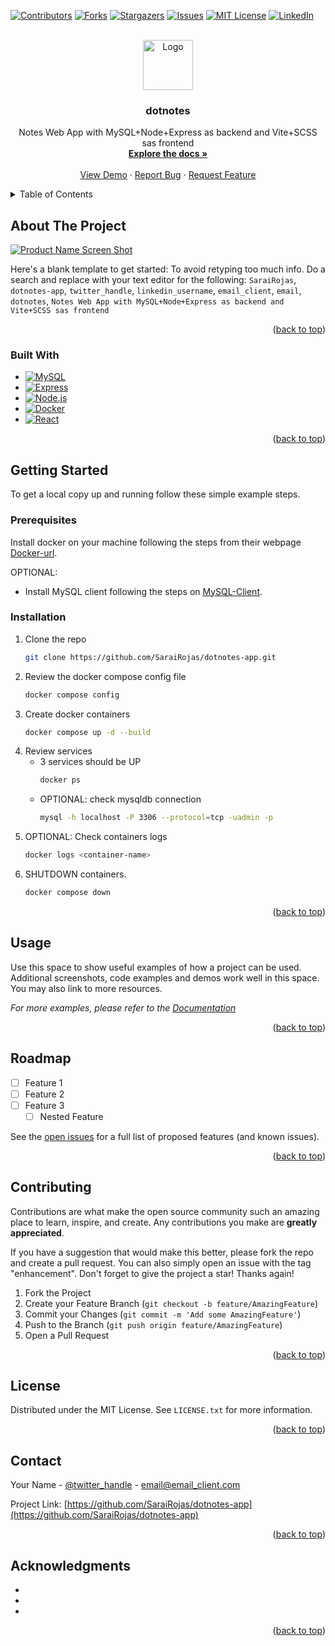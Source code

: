 <!-- Improved compatibility of back to top link: See: https://github.com/othneildrew/Best-README-Template/pull/73 -->
<a name="readme-top"></a>
<!--
*** Thanks for checking out the Best-README-Template. If you have a suggestion
*** that would make this better, please fork the repo and create a pull request
*** or simply open an issue with the tag "enhancement".
*** Don't forget to give the project a star!
*** Thanks again! Now go create something AMAZING! :D
-->



<!-- PROJECT SHIELDS -->
<!--
*** I'm using markdown "reference style" links for readability.
*** Reference links are enclosed in brackets [ ] instead of parentheses ( ).
*** See the bottom of this document for the declaration of the reference variables
*** for contributors-url, forks-url, etc. This is an optional, concise syntax you may use.
*** https://www.markdownguide.org/basic-syntax/#reference-style-links
-->
[![Contributors][contributors-shield]][contributors-url]
[![Forks][forks-shield]][forks-url]
[![Stargazers][stars-shield]][stars-url]
[![Issues][issues-shield]][issues-url]
[![MIT License][license-shield]][license-url]
[![LinkedIn][linkedin-shield]][linkedin-url]



<!-- PROJECT LOGO -->
<br />
<div align="center">
  <a href="https://github.com/SaraiRojas/dotnotes-app">
    <img src="images/logo.png" alt="Logo" width="80" height="80">
  </a>

<h3 align="center">dotnotes</h3>

  <p align="center">
    Notes Web App with MySQL+Node+Express as backend and Vite+SCSS sas frontend
    <br />
    <a href="https://github.com/SaraiRojas/dotnotes-app"><strong>Explore the docs »</strong></a>
    <br />
    <br />
    <a href="https://github.com/SaraiRojas/dotnotes-app">View Demo</a>
    ·
    <a href="https://github.com/SaraiRojas/dotnotes-app/issues">Report Bug</a>
    ·
    <a href="https://github.com/SaraiRojas/dotnotes-app/issues">Request Feature</a>
  </p>
</div>



<!-- TABLE OF CONTENTS -->
<details>
  <summary>Table of Contents</summary>
  <ol>
    <li>
      <a href="#about-the-project">About The Project</a>
      <ul>
        <li><a href="#built-with">Built With</a></li>
      </ul>
    </li>
    <li>
      <a href="#getting-started">Getting Started</a>
      <ul>
        <li><a href="#prerequisites">Prerequisites</a></li>
        <li><a href="#installation">Installation</a></li>
      </ul>
    </li>
    <li><a href="#usage">Usage</a></li>
    <li><a href="#roadmap">Roadmap</a></li>
    <li><a href="#contributing">Contributing</a></li>
    <li><a href="#license">License</a></li>
    <li><a href="#contact">Contact</a></li>
    <li><a href="#acknowledgments">Acknowledgments</a></li>
  </ol>
</details>



<!-- ABOUT THE PROJECT -->
## About The Project

[![Product Name Screen Shot][product-screenshot]](https://example.com)

Here's a blank template to get started: To avoid retyping too much info. Do a search and replace with your text editor for the following: `SaraiRojas`, `dotnotes-app`, `twitter_handle`, `linkedin_username`, `email_client`, `email`, `dotnotes`, `Notes Web App with MySQL+Node+Express as backend and Vite+SCSS sas frontend`

<p align="right">(<a href="#readme-top">back to top</a>)</p>



### Built With

* [![MySQL][MySQL]][MySQL-url]
* [![Express][Express]][Express-url]
* [![Node.js][Node.js]][Node.js-url]
* [![Docker][Docker]][Docker-url]
* [![React][React.js]][React-url]
<!-- * [![Vue][Vue.js]][Vue-url] -->
<!-- * [![Angular][Angular.io]][Angular-url] -->
<!-- * [![Svelte][Svelte.dev]][Svelte-url] -->
<!-- * [![Laravel][Laravel.com]][Laravel-url] -->
<!-- * [![Bootstrap][Bootstrap.com]][Bootstrap-url] -->
<!-- * [![JQuery][JQuery.com]][JQuery-url] -->

<p align="right">(<a href="#readme-top">back to top</a>)</p>



<!-- GETTING STARTED -->
## Getting Started

<!-- This is an example of how you may give instructions on setting up your project locally. -->
To get a local copy up and running follow these simple example steps.

### Prerequisites

Install docker on your machine following the steps from their webpage [Docker-url].

OPTIONAL:
* Install MySQL client following the steps on [MySQL-Client](https://dev.mysql.com/doc/mysql-getting-started/en/#mysql-getting-started-installing).
<!-- * docker config file checkup
  ```bash
  docker compose config
  ```
* docker build services
  ```bash
  docker compose up -d --build
  ```
* docker view -->

### Installation

1. Clone the repo
   ```sh
   git clone https://github.com/SaraiRojas/dotnotes-app.git
   ```
2. Review the docker compose config file
   ```sh
   docker compose config
   ```
3. Create docker containers
   ```sh
   docker compose up -d --build
   ```
4. Review services
    - 3 services should be UP
        ```sh
        docker ps
        ```
    - OPTIONAL: check mysqldb connection
        ```sh
        mysql -h localhost -P 3306 --protocol=tcp -uadmin -p
        ```
5. OPTIONAL: Check containers logs
    ```sh
    docker logs <container-name>
    ```
6. SHUTDOWN containers.
    ```sh
    docker compose down
    ```

<p align="right">(<a href="#readme-top">back to top</a>)</p>



<!-- USAGE EXAMPLES -->
## Usage

Use this space to show useful examples of how a project can be used. Additional screenshots, code examples and demos work well in this space. You may also link to more resources.

_For more examples, please refer to the [Documentation](https://example.com)_

<p align="right">(<a href="#readme-top">back to top</a>)</p>



<!-- ROADMAP -->
## Roadmap

- [ ] Feature 1
- [ ] Feature 2
- [ ] Feature 3
    - [ ] Nested Feature

See the [open issues](https://github.com/SaraiRojas/dotnotes-app/issues) for a full list of proposed features (and known issues).

<p align="right">(<a href="#readme-top">back to top</a>)</p>



<!-- CONTRIBUTING -->
## Contributing

Contributions are what make the open source community such an amazing place to learn, inspire, and create. Any contributions you make are **greatly appreciated**.

If you have a suggestion that would make this better, please fork the repo and create a pull request. You can also simply open an issue with the tag "enhancement".
Don't forget to give the project a star! Thanks again!

1. Fork the Project
2. Create your Feature Branch (`git checkout -b feature/AmazingFeature`)
3. Commit your Changes (`git commit -m 'Add some AmazingFeature'`)
4. Push to the Branch (`git push origin feature/AmazingFeature`)
5. Open a Pull Request

<p align="right">(<a href="#readme-top">back to top</a>)</p>



<!-- LICENSE -->
## License

Distributed under the MIT License. See `LICENSE.txt` for more information.

<p align="right">(<a href="#readme-top">back to top</a>)</p>



<!-- CONTACT -->
## Contact

Your Name - [@twitter_handle](https://twitter.com/twitter_handle) - email@email_client.com

Project Link: [https://github.com/SaraiRojas/dotnotes-app](https://github.com/SaraiRojas/dotnotes-app)

<p align="right">(<a href="#readme-top">back to top</a>)</p>



<!-- ACKNOWLEDGMENTS -->
## Acknowledgments

* []()
* []()
* []()

<p align="right">(<a href="#readme-top">back to top</a>)</p>



<!-- MARKDOWN LINKS & IMAGES -->
<!-- https://www.markdownguide.org/basic-syntax/#reference-style-links -->
[contributors-shield]: https://img.shields.io/github/contributors/SaraiRojas/dotnotes-app.svg?style=for-the-badge
[contributors-url]: https://github.com/SaraiRojas/dotnotes-app/graphs/contributors
[forks-shield]: https://img.shields.io/github/forks/SaraiRojas/dotnotes-app.svg?style=for-the-badge
[forks-url]: https://github.com/SaraiRojas/dotnotes-app/network/members
[stars-shield]: https://img.shields.io/github/stars/SaraiRojas/dotnotes-app.svg?style=for-the-badge
[stars-url]: https://github.com/SaraiRojas/dotnotes-app/stargazers
[issues-shield]: https://img.shields.io/github/issues/SaraiRojas/dotnotes-app.svg?style=for-the-badge
[issues-url]: https://github.com/SaraiRojas/dotnotes-app/issues
[license-shield]: https://img.shields.io/github/license/SaraiRojas/dotnotes-app.svg?style=for-the-badge
[license-url]: https://github.com/SaraiRojas/dotnotes-app/blob/master/LICENSE.txt
[linkedin-shield]: https://img.shields.io/badge/-LinkedIn-black.svg?style=for-the-badge&logo=linkedin&colorB=555
[linkedin-url]: https://linkedin.com/in/linkedin_username
[product-screenshot]: images/screenshot.png
[Next.js]: https://img.shields.io/badge/next.js-000000?style=for-the-badge&logo=nextdotjs&logoColor=white
[Next-url]: https://nextjs.org/
[React.js]: https://img.shields.io/badge/React-20232A?style=for-the-badge&logo=react&logoColor=61DAFB
[React-url]: https://reactjs.org/
[Vue.js]: https://img.shields.io/badge/Vue.js-35495E?style=for-the-badge&logo=vuedotjs&logoColor=4FC08D
[Vue-url]: https://vuejs.org/
[Angular.io]: https://img.shields.io/badge/Angular-DD0031?style=for-the-badge&logo=angular&logoColor=white
[Angular-url]: https://angular.io/
[Svelte.dev]: https://img.shields.io/badge/Svelte-4A4A55?style=for-the-badge&logo=svelte&logoColor=FF3E00
[Svelte-url]: https://svelte.dev/
[Laravel.com]: https://img.shields.io/badge/Laravel-FF2D20?style=for-the-badge&logo=laravel&logoColor=white
[Laravel-url]: https://laravel.com
[Bootstrap.com]: https://img.shields.io/badge/Bootstrap-563D7C?style=for-the-badge&logo=bootstrap&logoColor=white
[Bootstrap-url]: https://getbootstrap.com
[JQuery.com]: https://img.shields.io/badge/jQuery-0769AD?style=for-the-badge&logo=jquery&logoColor=white
[JQuery-url]: https://jquery.com
[Express]: https://img.shields.io/badge/Express-000000?style=for-the-badge&logo=express&logoColor=white
[Express-url]: http://expressjs.com/
[MySQL]: https://img.shields.io/badge/MySQL-20232A?style=for-the-badge&logo=mysql&logoColor=4FC08D
[MySQL-url]: https://www.mysql.com/
[Node.js]:https://img.shields.io/badge/NodeJs-20232A?style=for-the-badge&logo=nodedotjs&logoColor=61DAFB
[Node.js-url]: https://nodejs.org/es/
[Docker]: https://img.shields.io/badge/Docker-35495E?style=for-the-badge&logo=docker&logoColor=4FC08D
[Docker-url]: https://www.docker.com/
